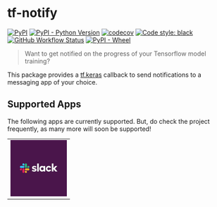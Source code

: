# tf-notify

[![PyPI](https://img.shields.io/pypi/v/tf-notify?color=blue&label=PyPI&logo=PyPI&logoColor=white)](https://pypi.org/project/tf-notify/) [![PyPI - Python Version](https://img.shields.io/pypi/pyversions/tf-notify?logo=python&logoColor=white)](https://www.python.org/) [![codecov](https://codecov.io/gh/ilias-ant/tf-notify/branch/main/graph/badge.svg?token=2H0VB8I8IH)](https://codecov.io/gh/ilias-ant/tf-notify) [![Code style: black](https://img.shields.io/badge/code%20style-black-000000.svg)](https://github.com/psf/black) [![GitHub Workflow Status](https://img.shields.io/github/workflow/status/ilias-ant/tf-notify/CI)](https://github.com/ilias-ant/tf-notify/actions/workflows/ci.yml)
 [![PyPI - Wheel](https://img.shields.io/pypi/wheel/tf-notify?color=orange)](https://www.python.org/dev/peps/pep-0427/)

> Want to get notified on the progress of your Tensorflow model training?

This package provides a [tf.keras](https://www.tensorflow.org/api_docs/python/tf/keras/callbacks/Callback) callback to send notifications to a messaging app of your choice.

## Supported Apps

The following apps are currently supported. But, do check the project frequently, as many more will soon be supported!

<table>
  <tr>
    <td>
      <img src="https://github.com/ilias-ant/tf-notify/blob/main/static/logos/slack.png" height="128" width="128" style="max-height: 128px; max-width: 128px;"><a href="https://tf-notify.readthedocs.io/en/latest/api/#tf_notify.callbacks.slack.SlackCallback"></a>
    </td>
  </tr>
</table>
